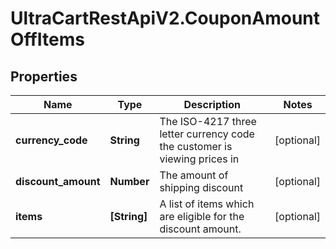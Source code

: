 # UltraCartRestApiV2.CouponAmountOffItems

## Properties
Name | Type | Description | Notes
------------ | ------------- | ------------- | -------------
**currency_code** | **String** | The ISO-4217 three letter currency code the customer is viewing prices in | [optional] 
**discount_amount** | **Number** | The amount of shipping discount | [optional] 
**items** | **[String]** | A list of items which are eligible for the discount amount. | [optional] 


